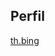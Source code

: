 ## Perfil
[th.bing](https://th.bing.com/th/id/OIP.QMVNjwwBoFlWh_Nu0YuDOwHaFC?dpr=2,3&pid=ImgDetMain&PC=EMMX01;)
